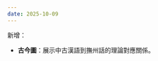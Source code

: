 ```yaml
---
date: 2025-10-09
---
```


新增：

- <RouterLink :to="$ROUTES.diachronicTable"><strong>古今圖</strong></RouterLink>：展示中古漢語到撫州話的理論對應關係。

